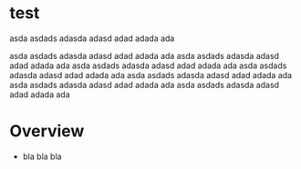 # test

asda
asdads
adasda
adasd
adad
adada
ada

asda
asdads
adasda
adasd
adad
adada
ada
asda
asdads
adasda
adasd
adad
adada
ada
asda
asdads
adasda
adasd
adad
adada
ada
asda
asdads
adasda
adasd
adad
adada
ada
asda
asdads
adasda
adasd
adad
adada
ada
asda
asdads
adasda
adasd
adad
adada
ada
asda
asdads
adasda
adasd
adad
adada
ada





# Overview


- bla bla bla
